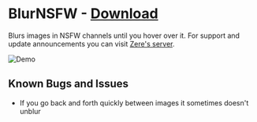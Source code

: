 # BlurNSFW - [Download](https://raw.githubusercontent.com/rauenzi/BetterDiscordAddons/master/Plugins/BlurNSFW/BlurNSFW.plugin.js)

Blurs images in NSFW channels until you hover over it. For support and update announcements you can visit [Zere's server](http://discord.zackrauen.com/).

![Demo](https://zippy.gfycat.com/BlackDependableHairstreakbutterfly.gif)


## Known Bugs and Issues
 - If you go back and forth quickly between images it sometimes doesn't unblur

